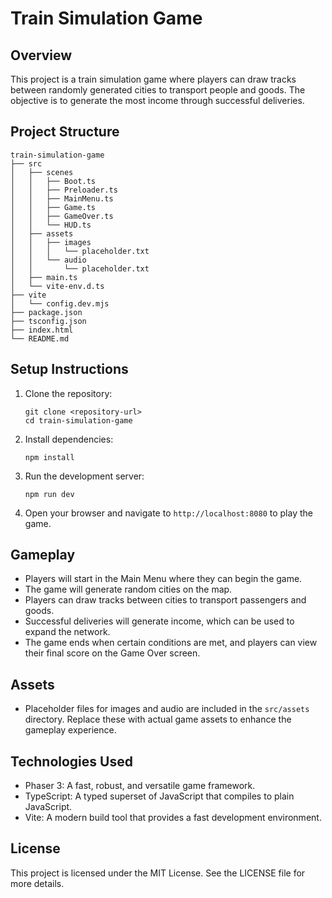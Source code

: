 # Train Simulation Game

## Overview
This project is a train simulation game where players can draw tracks between randomly generated cities to transport people and goods. The objective is to generate the most income through successful deliveries.

## Project Structure
```
train-simulation-game
├── src
│   ├── scenes
│   │   ├── Boot.ts
│   │   ├── Preloader.ts
│   │   ├── MainMenu.ts
│   │   ├── Game.ts
│   │   ├── GameOver.ts
│   │   └── HUD.ts
│   ├── assets
│   │   ├── images
│   │   │   └── placeholder.txt
│   │   └── audio
│   │       └── placeholder.txt
│   ├── main.ts
│   └── vite-env.d.ts
├── vite
│   └── config.dev.mjs
├── package.json
├── tsconfig.json
├── index.html
└── README.md
```

## Setup Instructions
1. Clone the repository:
   ```
   git clone <repository-url>
   cd train-simulation-game
   ```

2. Install dependencies:
   ```
   npm install
   ```

3. Run the development server:
   ```
   npm run dev
   ```

4. Open your browser and navigate to `http://localhost:8080` to play the game.

## Gameplay
- Players will start in the Main Menu where they can begin the game.
- The game will generate random cities on the map.
- Players can draw tracks between cities to transport passengers and goods.
- Successful deliveries will generate income, which can be used to expand the network.
- The game ends when certain conditions are met, and players can view their final score on the Game Over screen.

## Assets
- Placeholder files for images and audio are included in the `src/assets` directory. Replace these with actual game assets to enhance the gameplay experience.

## Technologies Used
- Phaser 3: A fast, robust, and versatile game framework.
- TypeScript: A typed superset of JavaScript that compiles to plain JavaScript.
- Vite: A modern build tool that provides a fast development environment.

## License
This project is licensed under the MIT License. See the LICENSE file for more details.